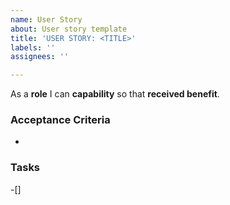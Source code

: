 ```yaml
---
name: User Story
about: User story template
title: 'USER STORY: <TITLE>'
labels: ''
assignees: ''

---
```


As a **role** I can **capability** so that **received benefit**.

### **Acceptance Criteria**
-

### **Tasks**
-[] 
